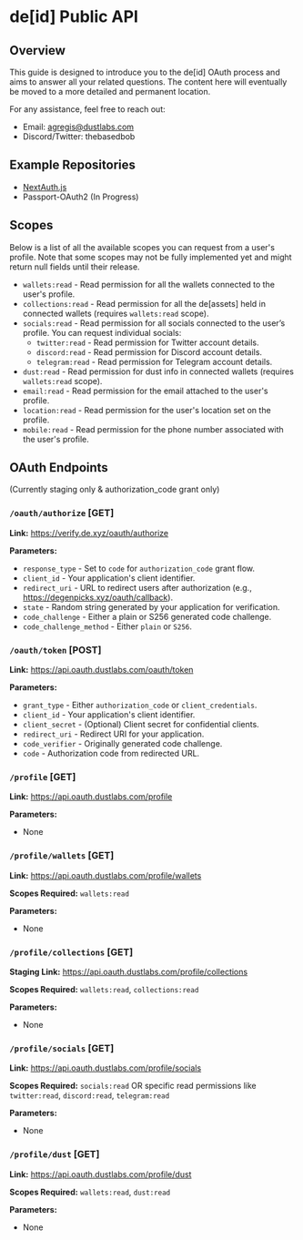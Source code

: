 # de[id] Public API

## Overview
This guide is designed to introduce you to the de[id] OAuth process and aims to answer all your related questions. The content here will eventually be moved to a more detailed and permanent location. 

For any assistance, feel free to reach out:
- Email: agregis@dustlabs.com
- Discord/Twitter: thebasedbob

## Example Repositories
- [NextAuth.js](https://github.com/theDeGods/deid-oauth/tree/main/examples/authorization_code/next-auth-js)
- Passport-OAuth2 (In Progress)

## Scopes
Below is a list of all the available scopes you can request from a user's profile. Note that some scopes may not be fully implemented yet and might return null fields until their release.

- `wallets:read` - Read permission for all the wallets connected to the user's profile.
- `collections:read` - Read permission for all the de[assets] held in connected wallets (requires `wallets:read` scope).
- `socials:read` - Read permission for all socials connected to the user’s profile. You can request individual socials:
    - `twitter:read` - Read permission for Twitter account details.
    - `discord:read` - Read permission for Discord account details.
    - `telegram:read` - Read permission for Telegram account details.
- `dust:read` - Read permission for dust info in connected wallets (requires `wallets:read` scope).
- `email:read` - Read permission for the email attached to the user's profile.
- `location:read` - Read permission for the user's location set on the profile.
- `mobile:read` - Read permission for the phone number associated with the user's profile.

## OAuth Endpoints
(Currently staging only & authorization_code grant only)

### `/oauth/authorize` [GET]
**Link:** https://verify.de.xyz/oauth/authorize

**Parameters:**
- `response_type` - Set to `code` for `authorization_code` grant flow.
- `client_id` - Your application's client identifier.
- `redirect_uri` - URL to redirect users after authorization (e.g., https://degenpicks.xyz/oauth/callback).
- `state` - Random string generated by your application for verification.
- `code_challenge` - Either a plain or S256 generated code challenge.
- `code_challenge_method` - Either `plain` or `S256`.

### `/oauth/token` [POST]
**Link:** https://api.oauth.dustlabs.com/oauth/token

**Parameters:**
- `grant_type` - Either `authorization_code` or `client_credentials`.
- `client_id` - Your application's client identifier.
- `client_secret` - (Optional) Client secret for confidential clients.
- `redirect_uri` - Redirect URI for your application.
- `code_verifier` - Originally generated code challenge.
- `code` - Authorization code from redirected URL.

### `/profile` [GET]
**Link:** https://api.oauth.dustlabs.com/profile

**Parameters:**
- None

### `/profile/wallets` [GET]
**Link:** https://api.oauth.dustlabs.com/profile/wallets

**Scopes Required:** `wallets:read`

**Parameters:**
- None

### `/profile/collections` [GET]
**Staging Link:** https://api.oauth.dustlabs.com/profile/collections

**Scopes Required:** `wallets:read`, `collections:read`

**Parameters:**
- None

### `/profile/socials` [GET]
**Link:** https://api.oauth.dustlabs.com/profile/socials

**Scopes Required:** `socials:read` OR specific read permissions like `twitter:read`, `discord:read`, `telegram:read`

**Parameters:**
- None

### `/profile/dust` [GET]
**Link:** https://api.oauth.dustlabs.com/profile/dust

**Scopes Required:** `wallets:read`, `dust:read`

**Parameters:**
- None

